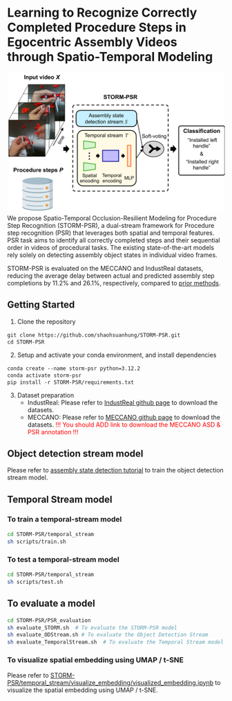 # Learning to Recognize Correctly Completed Procedure Steps in Egocentric Assembly Videos through Spatio-Temporal Modeling
![](fig/teaser.PNG)
We propose Spatio-Temporal Occlusion-Resilient Modeling for Procedure Step Recognition (STORM-PSR), a dual-stream framework for Procedure step recognition (PSR) that leverages both spatial and temporal features. PSR task aims to identify all correctly completed steps and their sequential order in videos of procedural tasks. The existing state-of-the-art models rely solely on detecting assembly object states in individual video frames.

STORM-PSR is evaluated on the MECCANO and IndustReal datasets, reducing the average delay between actual and predicted assembly step completions by 11.2\% and 26.1\%, respectively, compared to [prior methods](https://openaccess.thecvf.com/content/WACV2024/papers/Schoonbeek_IndustReal_A_Dataset_for_Procedure_Step_Recognition_Handling_Execution_Errors_WACV_2024_paper.pdf).


## Getting Started
1. Clone the repository
```terminal
git clone https://github.com/shaohsuanhung/STORM-PSR.git
cd STORM-PSR
```
2. Setup and activate your conda environment, and install dependencies
```terminal
conda create --name storm-psr python=3.12.2
conda activate storm-psr
pip install -r STORM-PSR/requirements.txt
```
3. Dataset preparation
   * IndustReal:  Please refer to  [IndustReal github page](https://github.com/TimSchoonbeek/IndustReal) to download the datasets.
   * MECCANO: Please refer to [MECCANO github page](https://github.com/fpv-iplab/MECCANO) to download the datasets.
     <font color="red"> !!! You should ADD link to download the MECCANO ASD & PSR annotation !!!</font>


## Object detection stream model
Please refer to [assembly state detection tutorial](https://github.com/TimSchoonbeek/IndustReal/tree/main/ASD) to train the object detection stream model.

## Temporal Stream model
### To train a temporal-stream model
```bash
cd STORM-PSR/temporal_stream
sh scripts/train.sh
```
### To test a temporal-stream model
```bash
cd STORM-PSR/temporal_stream
sh scripts/test.sh
```

## To evaluate a model
```bash
cd STORM-PSR/PSR_evaluation
sh evaluate_STORM.sh  # To evaluate the STORM-PSR model
sh evaluate_ODStream.sh # To evaluate the Object Detection Stream
sh evaluate_TemporalStream.sh  # To evaluate the Temporal Stream model
```

### To visualize spatial embedding using UMAP / t-SNE
Please refer to [STORM-PSR/temporal_stream/visualize_embedding/visualized_embedding.ipynb](STORM-PSR/temporal_stream/visualize_embedding/visualized_embedding.ipynb) to visualize the spatial embedding using UMAP / t-SNE.
